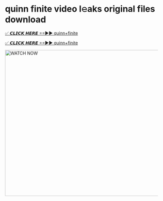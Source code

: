 # quinn finite video l𝚎aks original files download

<p><a href="https://mediafirer.com/quinn+finite&ref=titik" rel="nofollow">✅ 𝘾𝙇𝙄𝘾𝙆 𝙃𝙀𝙍𝙀 ==►► quinn+finite</a></p>

<p><a href="https://mediafirer.com/quinn+finite&ref=titik" rel="nofollow">✅ 𝘾𝙇𝙄𝘾𝙆 𝙃𝙀𝙍𝙀 ==►► quinn+finite</a></p>

<p><a rel="nofollow" title="WATCH NOW" href="https://mediafirer.com/quinn+finite&ref=titik"><img border="quinn+finite" height="480" width="854" title="WATCH NOW" alt="WATCH NOW" src="https://i.imgur.com/WiGg2rx.gif"></a></p>